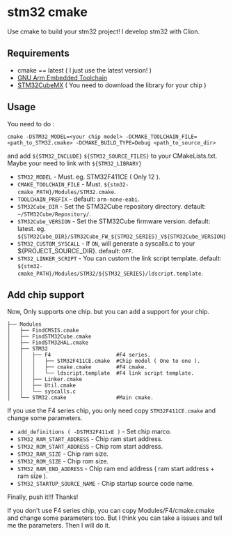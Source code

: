 # stm32 cmake
Use cmake to build your stm32 project! I develop stm32 with Clion.

## Requirements
* cmake == latest ( I just use the latest version! )
* [GNU Arm Embedded Toolchain](https://developer.arm.com/open-source/gnu-toolchain/gnu-rm)
* [STM32CubeMX](http://www.st.com/en/development-tools/stm32cubemx.html) ( You need to download the library for your chip )

## Usage
You need to do :
```shell
cmake -DSTM32_MODEL=<your chip model> -DCMAKE_TOOLCHAIN_FILE=<path_to_STM32.cmake> -DCMAKE_BUILD_TYPE=Debug <path_to_source_dir>
```
and add `${STM32_INCLUDE}` `${STM32_SOURCE_FILES}` to your CMakeLists.txt. Maybe your need to link with `${STM32_LIBRARY}`


* `STM32_MODEL` - Must. eg. STM32F411CE ( Only 12 ).
* `CMAKE_TOOLCHAIN_FILE` - Must. `${stm32-cmake_PATH}/Modules/STM32.cmake`.
* `TOOLCHAIN_PREFIX` - default: `arm-none-eabi`.
* `STM32Cube_DIR` - Set the STM32Cube repository directory. default: `~/STM32Cube/Repository/`.
* `STM32Cube_VERSION` - Set the STM32Cube firmware version. default: latest. eg. `${STM32Cube_DIR}/STM32Cube_FW_${STM32_SERIES}_V${STM32Cube_VERSION}`
* `STM32_CUSTOM_SYSCALL` - If `ON`, will generate a syscalls.c to your ${PROJECT_SOURCE_DIR}. default: `OFF`.
* `STM32_LINKER_SCRIPT` - You can custom the link script template. default: `${stm32-cmake_PATH}/Modules/STM32/${STM32_SERIES}/ldscript.template`.

## Add chip support
Now, Only supports one chip. but you can add a support for your chip.
```
├── Modules
│   ├── FindCMSIS.cmake
│   ├── FindSTM32Cube.cmake
│   ├── FindSTM32HAL.cmake
│   ├── STM32
│   │   ├── F4                     #F4 series.
│   │   │   ├── STM32F411CE.cmake  #Chip model ( One to one ).
│   │   │   ├── cmake.cmake        #F4 cmake.
│   │   │   └── ldscript.template  #F4 link script template.
│   │   ├── Linker.cmake
│   │   ├── Util.cmake
│   │   └── syscalls.c
│   └── STM32.cmake                #Main cmake.
```

If you use the F4 series chip, you only need copy `STM32F411CE.cmake` and change some parameters.
* `add_definitions ( -DSTM32F411xE )` - Set chip marco.
* `STM32_RAM_START_ADDRESS` - Chip ram start address.
* `STM32_ROM_START_ADDRESS` - Chip rom start address.
* `STM32_RAM_SIZE` - Chip ram size.
* `STM32_ROM_SIZE` - Chip rom size.
* `STM32_RAM_END_ADDRESS` - Chip ram end address ( ram start address + ram size ).
* `STM32_STARTUP_SOURCE_NAME` - Chip startup source code name.

Finally, push it!!! Thanks!

If you don't use F4 series chip, you can copy Modules/F4/cmake.cmake and change some parameters too. But I think you can take a issues and tell me the parameters. Then I will do it.
